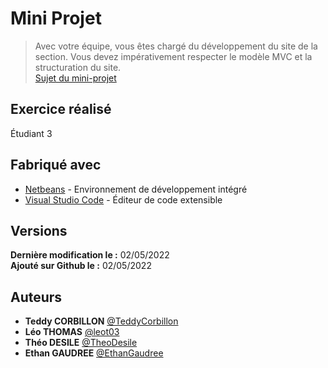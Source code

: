 # Mini Projet
> Avec votre équipe, vous êtes chargé du développement du site de la section. Vous devez impérativement respecter le modèle MVC et la structuration du site.
> <br>[Sujet du mini-projet](http://195.221.61.190/ent/public/20212022/SNIR1/WEB_AVANCE/MINI_PROJET_SNIR/1650970639MINIPROJET.PDF)

## Exercice réalisé
Étudiant 3

## Fabriqué avec
* [Netbeans](https://netbeans.apache.org/) - Environnement de développement intégré
* [Visual Studio Code](https://code.visualstudio.com/) - Éditeur de code extensible

## Versions
**Dernière modification le :** 02/05/2022
**<br>Ajouté sur Github le :** 02/05/2022

## Auteurs
* **Teddy CORBILLON** [@TeddyCorbillon](https://github.com/TeddyCorbillon)
* **Léo THOMAS** [@leot03](https://github.com/leot03)
* **Théo DESILE** [@TheoDesile](https://github.com/TheoDesile)
* **Ethan GAUDREE** [@EthanGaudree](https://github.com/EthanGaudree)
